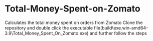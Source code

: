 # Total-Money-Spent-on-Zomato
Calculates the total money spent on orders from Zomato
Clone the repository and double click the executable file(build\exe.win-amd64-3.9\Total_Money_Spent_On_Zomato.exe) and further follow the steps

